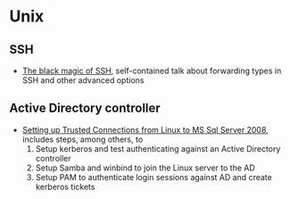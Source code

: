 # Unix

## SSH
- [The black magic of SSH](https://vimeo.com/54505525), self-contained talk about forwarding types in SSH and other advanced options

## Active Directory controller
- [Setting up Trusted Connections from Linux to MS Sql Server 2008](https://lists.ibiblio.org/pipermail/freetds/2012q3/027978.html), includes steps, among others, to 
  1) Setup kerberos and test authenticating against an Active Directory 
controller
  2) Setup Samba and winbind to join the Linux server to the AD
  3) Setup PAM to authenticate login sessions against AD and create 
kerberos tickets

